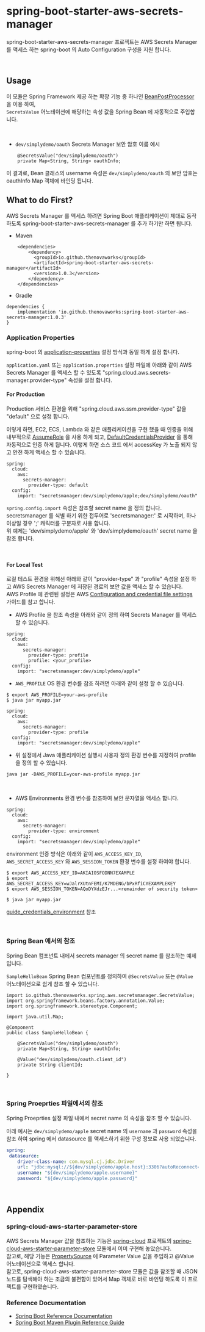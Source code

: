 # spring-boot-starter-aws-secrets-manager

spring-boot-starter-aws-secrets-manager 프로젝트는 AWS Secrets Manager 를 액세스 하는 spring-boot 의 Auto Configuration 구성을 지원 합니다.

<br>

## Usage

이 모듈은 Spring Framework 제공 하는 확장 기능 중 하나인 [BeanPostProcessor](https://docs.spring.io/spring-framework/docs/current/reference/html/core.html#beans-factory-extension-bpp) 을 이용 하여,  
`SecretsValue` 어노테이션에 해당하는 속성 값을 Spring Bean 에 자동적으로 주입합니다.

<br>

- `dev/simplydemo/oauth` Secrets Manager 보안 암호 이름 예시 

```
    @SecretsValue("dev/simplydemo/oauth")
    private Map<String, String> oauthInfo;
```

이 결과로, Bean 클래스의 username 속성은 `dev/simplydemo/oauth` 의 보안 암호는 oauthInfo Map 객체에 바인딩 됩니다.



## What to do First?

AWS Secrets Manager 를 액세스 하려면 Spring Boot 애플리케이션이 제대로 동작 하도록 spring-boot-starter-aws-secrets-manager 를 추가 하기만 하면 됩니다.

- Maven

```
    <dependencies>
        <dependency>
          <groupId>io.github.thenovaworks</groupId>
          <artifactId>spring-boot-starter-aws-secrets-manager</artifactId>
          <version>1.0.3</version>
        </dependency>
    </dependencies>
```

- Gradle

```
dependencies {
	implementation 'io.github.thenovaworks:spring-boot-starter-aws-secrets-manager:1.0.3'
}
```

### Application Properties

spring-boot 의 [application-properties](https://docs.spring.io/spring-boot/docs/current/reference/html/application-properties.html) 설정 방식과 동일 하게 설정 합니다.

`application.yaml` 또는 `application.properties` 설정 파일에 아래와 같이 AWS Secrets Manager 를 액세스 할 수 있도록 "spring.cloud.aws.secrets-manager.provider-type" 속성을 설정 합니다.

#### For Production

Production 서비스 환경을 위해 "spring.cloud.aws.ssm.provider-type" 값을 "default" 으로 설정 합니다.

이렇게 하면, EC2, ECS, Lambda 와 같은 애플리케이션을 구현 했을 때 인증을 위해 내부적으로 [AssumeRole](https://docs.aws.amazon.com/STS/latest/APIReference/API_AssumeRole.html) 을 사용 하게 되고,
[DefaultCredentialsProvider](https://sdk.amazonaws.com/java/api/latest/software/amazon/awssdk/auth/credentials/DefaultCredentialsProvider.html) 을 통해 자동적으로 인증 하게 됩니다.
이렇게 하면 소스 코드 에서 accessKey 가 노출 되지 않고 안전 하게 액세스 할 수 있습니다.

```
spring:
  cloud:
    aws:
      secrets-manager:
        provider-type: default
  config:
    import: "secretsmanager:dev/simplydemo/apple;dev/simplydemo/oauth"        
```

`spring.config.import` 속성은 참조할 secret name 을 정의 합니다.  
secretsmanager 를 식별 하기 위한 접두어로 'secretsmanager:' 로 시작하며, 하나 이상일 경우 ';' 캐릭터를 구분자로 사용 합니다.   
위 예제는 'dev/simplydemo/apple' 와 'dev/simplydemo/oauth' secret name 을 참조 합니다. 

<br>

#### For Local Test

로컬 테스트 환경을 위해선 아래와 같이 "provider-type" 과 "profile" 속성을 설정 하고 AWS Secrets Manager 에 저장된 경로의 보안 값을 액세스 할 수 있습니다.      
AWS Profile 에 관련된 설정은 AWS [Configuration and credential file settings](https://docs.aws.amazon.com/cli/latest/userguide/cli-configure-files.html) 가이드를 참고 합니다.

- AWS Profile 을 참조 속성을 아래와 같이 정의 하여 Secrets Manager 를 액세스 할 수 있습니다. 
```
spring:
  cloud:
    aws:
      secrets-manager:
        provider-type: profile
        profile: <your_profile>
  config:
    import: "secretsmanager:dev/simplydemo/apple"        
```

- `AWS_PROFILE` OS 환경 변수를 참조 하려면 아래와 같이 설정 할 수 있습니다. 
```
$ export AWS_PROFILE=your-aws-profile
$ java jar myapp.jar
```

```
spring:
  cloud:
    aws:
      secrets-manager:
        provider-type: profile
  config:
    import: "secretsmanager:dev/simplydemo/apple"   
```

- 위 설정에서 Java 애플리케이션 실행시 사용자 정의 환경 변수를 지정하여 profile 을 정의 할 수 있습니다.
```
java jar -DAWS_PROFILE=your-aws-profile myapp.jar
```


<br>

- AWS Environments 환경 변수를 참조하여 보안 문자열을 액세스 합니다. 

```
spring:
  cloud:
    aws:
      secrets-manager:
        provider-type: environment
  config:
    import: "secretsmanager:dev/simplydemo/apple"
```

environment 인증 방식은 아래와 같이 `AWS_ACCESS_KEY_ID`, `AWS_SECRET_ACCESS_KEY` 와 `AWS_SESSION_TOKEN` 환경 변수를 설정 하여야 합니다. 

```
$ export AWS_ACCESS_KEY_ID=AKIAIOSFODNN7EXAMPLE
$ export AWS_SECRET_ACCESS_KEY=wJalrXUtnFEMI/K7MDENG/bPxRfiCYEXAMPLEKEY
$ export AWS_SESSION_TOKEN=AQoDYXdzEJr...<remainder of security token>

$ java jar myapp.jar
```
[guide_credentials_environment](https://docs.aws.amazon.com/ko_kr/sdk-for-php/v3/developer-guide/guide_credentials_environment.html) 참조 

<br>

### Spring Bean 에서의 참조
Spring Bean 컴포넌트 내에서 secrets manager 의 secret name 를 참조하는 예제 입니다.   

`SampleHelloBean` Spring Bean 컴포넌트를 정의하여 `@SecretsValue` 또는 `@Value` 어노테이션으로 쉽게 참조 할 수 있습니다.  
```
import io.github.thenovaworks.spring.aws.secretsmanager.SecretsValue;
import org.springframework.beans.factory.annotation.Value;
import org.springframework.stereotype.Component;

import java.util.Map;

@Component
public class SampleHelloBean {

    @SecretsValue("dev/simplydemo/oauth")
    private Map<String, String> oauthInfo;

    @Value("dev/simplydemo/oauth.client_id")
    private String clientId;

}
```

<br>

### Spring Proeprties 파일에서의 참조
Spring Proeprties 설정 파일 내에서 secret name 의 속성을 참조 할 수 있습니다. 

아래 예시는 `dev/simplydemo/apple` secret name 의 `username` 과 `password` 속성을 참조 하여 spring 에서 datasource 를 액세스하기 위한 구성 정보로 사용 되었습니다.  

```yaml
spring:
 datasource:
    driver-class-name: com.mysql.cj.jdbc.Driver
    url: "jdbc:mysql://${dev/simplydemo/apple.host}:3306?autoReconnect=true&useUnicode=true&characterEncoding=UTF-8&useSSL=true&serverTimezone=UTC&tinyInt1isBit=false"
    username: "${dev/simplydemo/apple.username}"
    password: "${dev/simplydemo/apple.password}"
```


<br>

## Appendix

### spring-cloud-aws-starter-parameter-store

AWS Secrets Manager 값을 참조하는 기능은 [spring-cloud](https://spring.io/projects/spring-cloud) 프로젝트의 [spring-cloud-aws-starter-parameter-store](https://github.com/awspring/spring-cloud-aws/tree/main/spring-cloud-aws-starters/spring-cloud-aws-starter-secrets-manager) 모듈에서 이미 구현해 놓았습니다.  
참고로, 해당 기능은 [PropertySource](https://docs.spring.io/spring-boot/docs/current/reference/htmlsingle/#features.external-config) 에 Parameter Value 값을 주입하고 @Value 어노테이션으로 액세스 합니다.  
참고로, spring-cloud-aws-starter-parameter-store 모듈은 값을 참조할 때 JSON 노드를 탐색해야 하는 조금의 불편함이 있어서 Map 객체로 바로 바인딩 하도록 이 프로젝트를 구현하였습니다. 


### Reference Documentation

* [Spring Boot Reference Documentation](https://docs.spring.io/spring-boot/docs/3.0.x/reference/html/)
* [Spring Boot Maven Plugin Reference Guide](https://docs.spring.io/spring-boot/docs/3.0.x/maven-plugin/reference/htmlsingle/)


